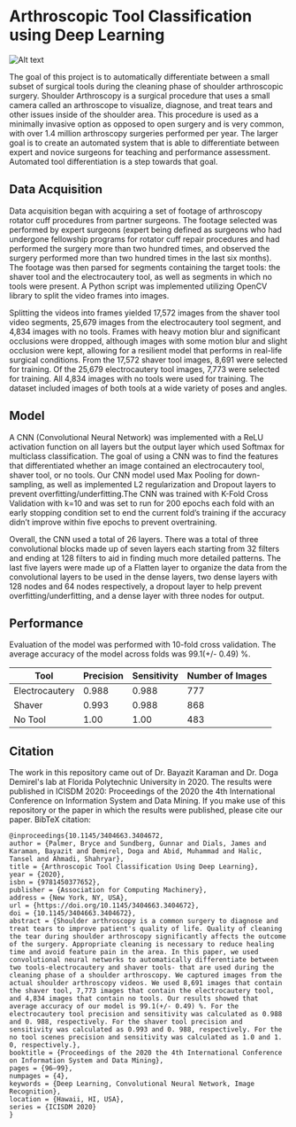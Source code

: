 # Arthroscopic Tool Classification using Deep Learning

![Alt text](.img/tools.png)

The goal of this project is to automatically differentiate between a small subset of surgical tools during the cleaning phase of shoulder arthroscopic surgery. Shoulder Arthroscopy is a surgical procedure that uses a small camera called an arthroscope to visualize, diagnose, and treat tears and other issues inside of the shoulder area. This procedure is used as a minimally invasive option as opposed to open surgery and is very common, with over 1.4 million arthroscopy surgeries performed per year. The larger goal is to create an automated system that is able to differentiate between expert and novice surgeons for teaching and performance assessment. Automated tool differentiation is a step towards that goal.

## Data Acquisition

Data acquisition began with acquiring a set of footage of arthroscopy rotator cuff procedures from partner surgeons. The footage selected was performed by expert surgeons (expert being defined as surgeons who had undergone fellowship programs for rotator cuff repair procedures and had performed the surgery more than two hundred times, and observed the surgery performed more than two hundred times in the last six months). The footage was then parsed for segments containing the target tools: the shaver tool and the electrocautery tool, as well as segments in which no tools were present. A Python script was implemented utilizing OpenCV library to split the video frames into images.

Splitting the videos into frames yielded 17,572 images from the shaver tool video segments, 25,679 images from the electrocautery tool segment, and 4,834 images with no tools. Frames with heavy motion blur and significant occlusions were dropped, although images with some motion blur and slight occlusion were kept, allowing for a resilient model that performs in real-life surgical conditions. From the 17,572 shaver tool images, 8,691 were selected for training. Of the 25,679 electrocautery tool images, 7,773 were selected for training. All 4,834 images with no tools were used for training. The dataset included images of both tools at a wide variety of poses and angles.

## Model

A CNN (Convolutional Neural Network) was implemented with a ReLU activation function on all layers but the output layer which used Softmax for multiclass classification. The goal of using a CNN was to find the features that differentiated whether an image contained an electrocautery tool, shaver tool, or no tools. Our CNN model used Max Pooling for down-sampling, as well as implemented L2 regularization and Dropout layers to prevent overfitting/underfitting.The CNN was trained with K-Fold Cross Validation with k=10 and was set to run for 200 epochs each fold with an early stopping condition set to end the current fold’s training if the accuracy didn’t improve within five epochs to prevent overtraining.

Overall, the CNN used a total of 26 layers. There was a total of three convolutional blocks made up of seven layers each starting from 32 filters and ending at 128 filters to aid in finding much more detailed patterns. The last five layers were made up of a Flatten layer to organize the data from the convolutional layers to be used in the dense layers, two dense layers with 128 nodes and 64 nodes respectively, a dropout layer to help prevent overfitting/underfitting, and a dense layer with three nodes for output.

## Performance

Evaluation of the model was performed with 10-fold cross validation. The average accuracy of the model across folds was 99.1(+/- 0.49) %.

| Tool | Precision | Sensitivity | Number of Images |
| --- | --- | --- | --- |
| Electrocautery | 0.988 | 0.988 | 777 |
| Shaver | 0.993 | 0.988 | 868 |
| No Tool | 1.00 | 1.00 | 483 |

## Citation

The work in this repository came out of Dr. Bayazit Karaman and Dr. Doga Demirel's lab at Florida Polytechnic University in 2020. The results were published in ICISDM 2020: Proceedings of the 2020 the 4th International Conference on Information System and Data Mining. If you make use of this repository or the paper in which the results were published, please cite our paper. BibTeX citation:

```
@inproceedings{10.1145/3404663.3404672,
author = {Palmer, Bryce and Sundberg, Gunnar and Dials, James and Karaman, Bayazit and Demirel, Doga and Abid, Muhammad and Halic, Tansel and Ahmadi, Shahryar},
title = {Arthroscopic Tool Classification Using Deep Learning},
year = {2020},
isbn = {9781450377652},
publisher = {Association for Computing Machinery},
address = {New York, NY, USA},
url = {https://doi.org/10.1145/3404663.3404672},
doi = {10.1145/3404663.3404672},
abstract = {Shoulder arthroscopy is a common surgery to diagnose and treat tears to improve patient's quality of life. Quality of cleaning the tear during shoulder arthroscopy significantly affects the outcome of the surgery. Appropriate cleaning is necessary to reduce healing time and avoid feature pain in the area. In this paper, we used convolutional neural networks to automatically differentiate between two tools-electrocautery and shaver tools- that are used during the cleaning phase of a shoulder arthroscopy. We captured images from the actual shoulder arthroscopy videos. We used 8,691 images that contain the shaver tool, 7,773 images that contain the electrocautery tool, and 4,834 images that contain no tools. Our results showed that average accuracy of our model is 99.1(+/- 0.49) %. For the electrocautery tool precision and sensitivity was calculated as 0.988 and 0. 988, respectively. For the shaver tool precision and sensitivity was calculated as 0.993 and 0. 988, respectively. For the no tool scenes precision and sensitivity was calculated as 1.0 and 1. 0, respectively.},
booktitle = {Proceedings of the 2020 the 4th International Conference on Information System and Data Mining},
pages = {96–99},
numpages = {4},
keywords = {Deep Learning, Convolutional Neural Network, Image Recognition},
location = {Hawaii, HI, USA},
series = {ICISDM 2020}
}
```

